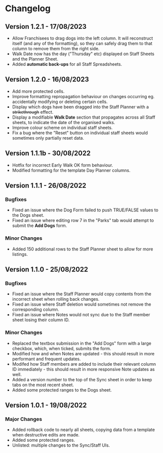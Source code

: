 # Changelog

## Version 1.2.1 - 17/08/2023

* Allow Franchisees to drag dogs into the left column. It will reconstruct itself (and any of the formatting), so they can safely drag them to that column to remove them from the right side.
* Walk Date now has the day ("Thursday" etc) displayed on Staff Sheets and the Planner Sheet.
* Added **automatic back-ups** for all Staff Spreadsheets.

## Version 1.2.0 - 16/08/2023

* Add more protected cells.
* Improve formatting repropagation behaviour on changes occurring eg. accidentally modifying or deleting certain cells.
* Display which dogs have been dragged into the Staff Planner with a ~~strikethrough~~ effect.
* Display a modifiable **Walk Date** section that propagates across all Staff sheets, to indicate the date of the organised walks.
* Improve colour scheme on individual staff sheets.
* Fix a bug where the "Reset" button on individual staff sheets would sometimes only partially reset data.

## Version 1.1.1b - 30/08/2022

* Hotfix for incorrect Early Walk OK form behaviour.
* Modified formatting for the template Day Planner columns.

## Version 1.1.1 - 26/08/2022

### Bugfixes

* Fixed an issue where the Dog Form failed to push TRUE/FALSE values to the Dogs sheet.
* Fixed an issue where editing row 7 in the "Parks" tab would attempt to submit the **Add Dogs** form.

### Minor Changes

* Added 150 additional rows to the Staff Planner sheet to allow for more listings.

## Version 1.1.0 - 25/08/2022

### Bugfixes

* Fixed an issue where the Staff Planner would copy contents from the incorrect sheet when rolling back changes.
* Fixed an issue where Staff deletion would sometimes not remove the corresponding column.
* Fixed an issue where Notes would not sync due to the Staff member sheet losing their column ID.

### Minor Changes

* Replaced the textbox submission in the "Add Dogs" form with a large checkbox, which, when ticked, submits the form.
* Modified how and when Notes are updated - this should result in more performant and frequent updates.
* Modifed how Staff members are added to include their relevant column ID immediately - this should result in more responsive Note updates as well.
* Added a version number to the top of the Sync sheet in order to keep tabs on the most recent sheet.
* Added some protected ranges to the Dogs sheet.

## Version 1.0.1 - 19/08/2022

### Major Changes

* Added rollback code to nearly all sheets, copying data from a template when destructive edits are made.
* Added some protected ranges.
* Unlisted: multiple changes to the Sync/Staff UIs.
